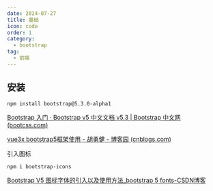 ```yaml
---
date: 2024-07-27
title: 基础
icon: code
order: 1
category:
  - bootstrap
tag:
  - 前端
---
```


## 安装

```shell
npm install bootstrap@5.3.0-alpha1
```



[Bootstrap 入门 · Bootstrap v5 中文文档 v5.3 | Bootstrap 中文网 (bootcss.com)](https://v5.bootcss.com/docs/getting-started/introduction/)

[vue3x bootstrap5框架使用 - 胡勇健 - 博客园 (cnblogs.com)](https://www.cnblogs.com/hu308830232/p/14908360.html)

引入图标

```shell
npm i bootstrap-icons
```



[Bootstrap V5 图标字体的引入以及使用方法_bootstrap 5 fonts-CSDN博客](https://blog.csdn.net/m0_60273757/article/details/121406485)
